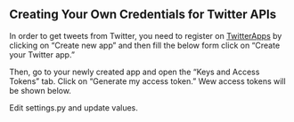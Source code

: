 
## Creating Your Own Credentials for Twitter APIs

In order to get tweets from Twitter, you need to register on [TwitterApps](https://apps.twitter.com/)
by clicking on “Create new app” and then fill the below form click on “Create your Twitter app.”

Then, go to your newly created app and open the “Keys and Access Tokens” tab.
Click on “Generate my access token.” Wew access tokens will be shown below.

Edit settings.py and update values.